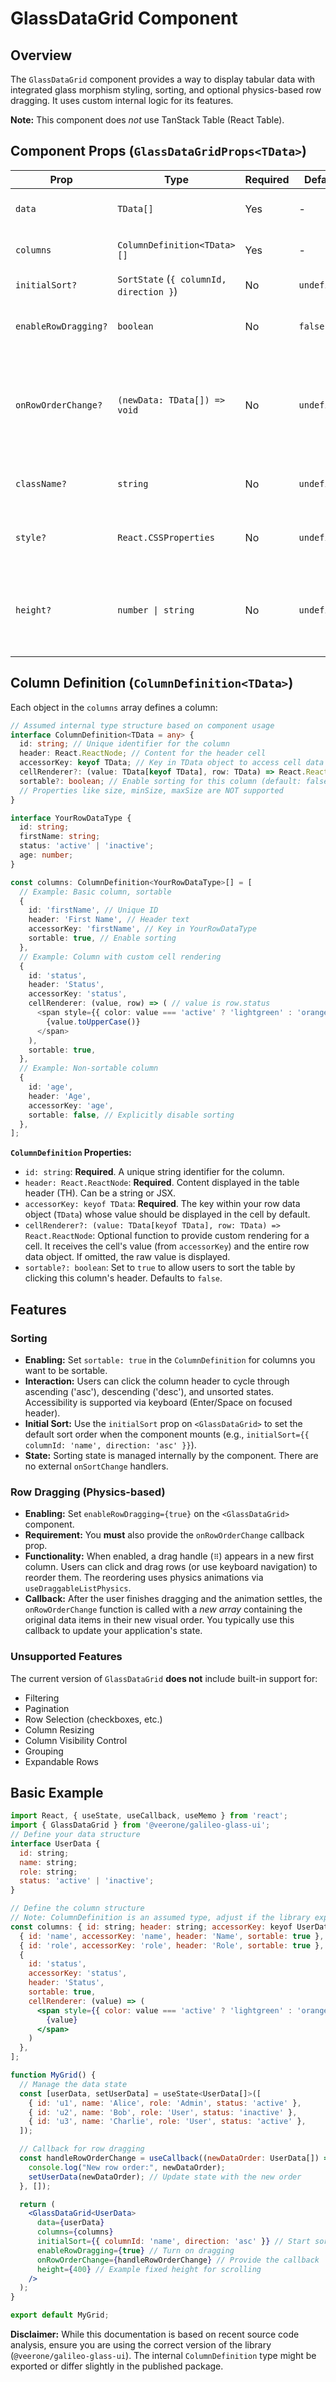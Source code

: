 # GlassDataGrid Component

## Overview

The `GlassDataGrid` component provides a way to display tabular data with integrated glass morphism styling, sorting, and optional physics-based row dragging. It uses custom internal logic for its features.

**Note:** This component does *not* use TanStack Table (React Table).

## Component Props (`GlassDataGridProps<TData>`)

| Prop                 | Type                                           | Required | Default     | Description                                                                                      |
|----------------------|------------------------------------------------|----------|-------------|--------------------------------------------------------------------------------------------------|
| `data`               | `TData[]`                                      | Yes      | -           | Array of data objects for the rows.                                                              |
| `columns`            | `ColumnDefinition<TData>[]`                    | Yes      | -           | Array of column definitions.                                                                     |
| `initialSort?`       | `SortState` (`{ columnId, direction }`)        | No       | `undefined` | Initial sorting configuration.                                                                   |
| `enableRowDragging?` | `boolean`                                      | No       | `false`     | Enable drag-and-drop row reordering.                                                             |
| `onRowOrderChange?`  | `(newData: TData[]) => void`                   | No       | `undefined` | Callback fired after rows are reordered via drag-and-drop, receiving the new data array order. |
| `className?`         | `string`                                       | No       | `undefined` | Additional CSS class for the main grid container.                                                |
| `style?`             | `React.CSSProperties`                          | No       | `undefined` | Inline styles for the main grid container.                                                       |
| `height?`            | `number \| string`                              | No       | `undefined` | Optional fixed height for the grid container (enables vertical scrolling).                     |

## Column Definition (`ColumnDefinition<TData>`)

Each object in the `columns` array defines a column:

```typescript
// Assumed internal type structure based on component usage
interface ColumnDefinition<TData = any> {
  id: string; // Unique identifier for the column
  header: React.ReactNode; // Content for the header cell
  accessorKey: keyof TData; // Key in TData object to access cell data
  cellRenderer?: (value: TData[keyof TData], row: TData) => React.ReactNode; // Optional custom cell rendering function
  sortable?: boolean; // Enable sorting for this column (default: false)
  // Properties like size, minSize, maxSize are NOT supported
}

interface YourRowDataType {
  id: string;
  firstName: string;
  status: 'active' | 'inactive';
  age: number;
}

const columns: ColumnDefinition<YourRowDataType>[] = [
  // Example: Basic column, sortable
  {
    id: 'firstName', // Unique ID
    header: 'First Name', // Header text
    accessorKey: 'firstName', // Key in YourRowDataType
    sortable: true, // Enable sorting
  },
  // Example: Column with custom cell rendering
  {
    id: 'status',
    header: 'Status',
    accessorKey: 'status',
    cellRenderer: (value, row) => ( // value is row.status
      <span style={{ color: value === 'active' ? 'lightgreen' : 'orange' }}>
        {value.toUpperCase()}
      </span>
    ),
    sortable: true,
  },
  // Example: Non-sortable column
  {
    id: 'age',
    header: 'Age',
    accessorKey: 'age',
    sortable: false, // Explicitly disable sorting
  },
];
```

**`ColumnDefinition` Properties:**

*   `id: string`: **Required**. A unique string identifier for the column.
*   `header: React.ReactNode`: **Required**. Content displayed in the table header (TH). Can be a string or JSX.
*   `accessorKey: keyof TData`: **Required**. The key within your row data object (`TData`) whose value should be displayed in the cell by default.
*   `cellRenderer?: (value: TData[keyof TData], row: TData) => React.ReactNode`: Optional function to provide custom rendering for a cell. It receives the cell's value (from `accessorKey`) and the entire row data object. If omitted, the raw value is displayed.
*   `sortable?: boolean`: Set to `true` to allow users to sort the table by clicking this column's header. Defaults to `false`.

## Features

### Sorting

*   **Enabling:** Set `sortable: true` in the `ColumnDefinition` for columns you want to be sortable.
*   **Interaction:** Users can click the column header to cycle through ascending ('asc'), descending ('desc'), and unsorted states. Accessibility is supported via keyboard (Enter/Space on focused header).
*   **Initial Sort:** Use the `initialSort` prop on `<GlassDataGrid>` to set the default sort order when the component mounts (e.g., `initialSort={{ columnId: 'name', direction: 'asc' }}`).
*   **State:** Sorting state is managed internally by the component. There are no external `onSortChange` handlers.

### Row Dragging (Physics-based)

*   **Enabling:** Set `enableRowDragging={true}` on the `<GlassDataGrid>` component.
*   **Requirement:** You **must** also provide the `onRowOrderChange` callback prop.
*   **Functionality:** When enabled, a drag handle (`⠿`) appears in a new first column. Users can click and drag rows (or use keyboard navigation) to reorder them. The reordering uses physics animations via `useDraggableListPhysics`.
*   **Callback:** After the user finishes dragging and the animation settles, the `onRowOrderChange` function is called with a *new array* containing the original data items in their new visual order. You typically use this callback to update your application's state.

### Unsupported Features

The current version of `GlassDataGrid` **does not** include built-in support for:

*   Filtering
*   Pagination
*   Row Selection (checkboxes, etc.)
*   Column Resizing
*   Column Visibility Control
*   Grouping
*   Expandable Rows

## Basic Example

```jsx
import React, { useState, useCallback, useMemo } from 'react';
import { GlassDataGrid } from '@veerone/galileo-glass-ui';
// Define your data structure
interface UserData {
  id: string;
  name: string;
  role: string;
  status: 'active' | 'inactive';
}

// Define the column structure
// Note: ColumnDefinition is an assumed type, adjust if the library exports it
const columns: { id: string; header: string; accessorKey: keyof UserData; sortable?: boolean; cellRenderer?: (value: any, row: UserData) => React.ReactNode }[] = [
  { id: 'name', accessorKey: 'name', header: 'Name', sortable: true },
  { id: 'role', accessorKey: 'role', header: 'Role', sortable: true },
  {
    id: 'status',
    accessorKey: 'status',
    header: 'Status',
    sortable: true,
    cellRenderer: (value) => (
      <span style={{ color: value === 'active' ? 'lightgreen' : 'orange' }}>
        {value}
      </span>
    )
  },
];

function MyGrid() {
  // Manage the data state
  const [userData, setUserData] = useState<UserData[]>([
    { id: 'u1', name: 'Alice', role: 'Admin', status: 'active' },
    { id: 'u2', name: 'Bob', role: 'User', status: 'inactive' },
    { id: 'u3', name: 'Charlie', role: 'User', status: 'active' },
  ]);

  // Callback for row dragging
  const handleRowOrderChange = useCallback((newDataOrder: UserData[]) => {
    console.log("New row order:", newDataOrder);
    setUserData(newDataOrder); // Update state with the new order
  }, []);

  return (
    <GlassDataGrid<UserData>
      data={userData}
      columns={columns}
      initialSort={{ columnId: 'name', direction: 'asc' }} // Start sorted by name
      enableRowDragging={true} // Turn on dragging
      onRowOrderChange={handleRowOrderChange} // Provide the callback
      height={400} // Example fixed height for scrolling
    />
  );
}

export default MyGrid;
```

**Disclaimer:** While this documentation is based on recent source code analysis, ensure you are using the correct version of the library (`@veerone/galileo-glass-ui`). The internal `ColumnDefinition` type might be exported or differ slightly in the published package.

